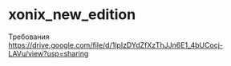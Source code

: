 # xonix_new_edition
Требования
https://drive.google.com/file/d/1lpIzDYdZfXzThJJn6E1_4bUCocj-LAVu/view?usp=sharing
